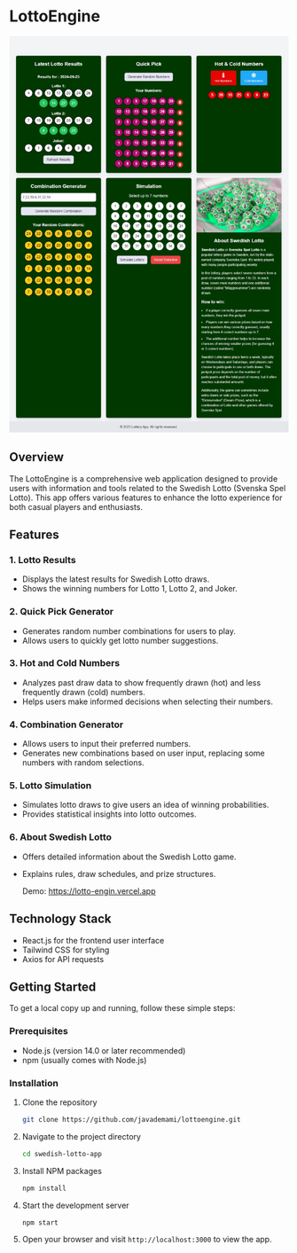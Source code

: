 # LottoEngine

![Swedish Lotto App Screenshot](https://github.com/javademami/LottoEngin/blob/main/public/LottoEngine.jpg)

## Overview
The LottoEngine is a comprehensive web application designed to provide users with information and tools related to the Swedish Lotto (Svenska Spel Lotto). This app offers various features to enhance the lotto experience for both casual players and enthusiasts.

## Features

### 1. Lotto Results
- Displays the latest results for Swedish Lotto draws.
- Shows the winning numbers for Lotto 1, Lotto 2, and Joker.

### 2. Quick Pick Generator
- Generates random number combinations for users to play.
- Allows users to quickly get lotto number suggestions.

### 3. Hot and Cold Numbers
- Analyzes past draw data to show frequently drawn (hot) and less frequently drawn (cold) numbers.
- Helps users make informed decisions when selecting their numbers.

### 4. Combination Generator
- Allows users to input their preferred numbers.
- Generates new combinations based on user input, replacing some numbers with random selections.

### 5. Lotto Simulation
- Simulates lotto draws to give users an idea of winning probabilities.
- Provides statistical insights into lotto outcomes.

### 6. About Swedish Lotto
- Offers detailed information about the Swedish Lotto game.
- Explains rules, draw schedules, and prize structures.

  Demo: https://lotto-engin.vercel.app

## Technology Stack
- React.js for the frontend user interface
- Tailwind CSS for styling
- Axios for API requests

## Getting Started

To get a local copy up and running, follow these simple steps:

### Prerequisites

- Node.js (version 14.0 or later recommended)
- npm (usually comes with Node.js)

### Installation

1. Clone the repository
   ```sh
   git clone https://github.com/javademami/lottoengine.git
   ```

2. Navigate to the project directory
   ```sh
   cd swedish-lotto-app
   ```

3. Install NPM packages
   ```sh
   npm install
   ```

4. Start the development server
   ```sh
   npm start
   ```

5. Open your browser and visit `http://localhost:3000` to view the app.
